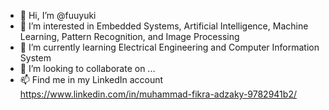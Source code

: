 - 👋 Hi, I’m @fuuyuki
- 👀 I’m interested in Embedded Systems, Artificial Intelligence, Machine Learning, Pattern Recognition, and Image Processing
- 🌱 I’m currently learning Electrical Engineering and Computer Information System
- 💞️ I’m looking to collaborate on ...
- 📫 Find me in my LinkedIn account
https://www.linkedin.com/in/muhammad-fikra-adzaky-9782941b2/

<!---
fuuyuki/fuuyuki is a ✨ special ✨ repository because its `README.md` (this file) appears on your GitHub profile.
You can click the Preview link to take a look at your changes.
--->
